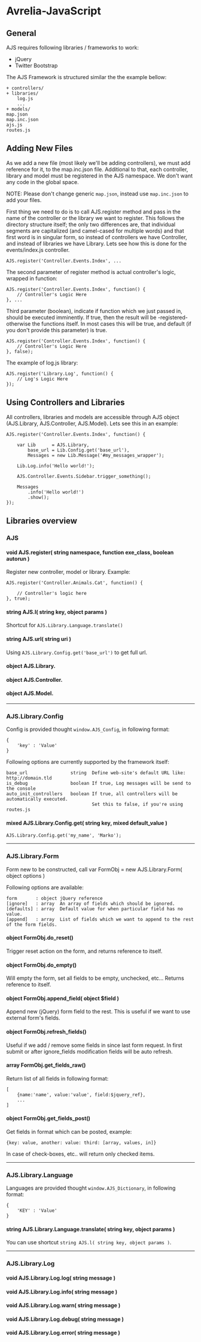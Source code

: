Avrelia-JavaScript
==================

General
-------
AJS requires following libraries / frameworks to work:
- jQuery
- Twitter Bootstrap

The AJS Framework is structured similar the the example bellow:

    + controllers/
    + libraries/
        log.js
        ...
    + models/
    map.json
    map.inc.json
    ajs.js
    routes.js

Adding New Files
----------------

As we add a new file (most likely we'll be adding controllers), we must add reference for it, to the map.inc.json file. Additional to that, each controller, library and model must be registered in the AJS namespace. We don't want any code in the global space.

NOTE: Please don't change generic ```map.json```, instead use ```map.inc.json``` to add your files.

First thing we need to do is to call AJS.register method and pass in the name of the controller or the library we want to register. This follows the directory structure itself; the only two differences are, that individual segments are capitalized (and camel-cased for multiple words) and that first word is in singular form, so instead of controllers we have Controller, and instead of libraries we have Library. Lets see how this is done for the events/index.js controller.

    AJS.register('Controller.Events.Index', ...

The second parameter of register method is actual controller's logic, wrapped in function:

    AJS.register('Controller.Events.Index', function() {
        // Controller's Logic Here
    }, ...

Third parameter (boolean), indicate if function which we just passed in, should be executed imminently. If true, then the result will be -registered- otherwise the functions itself. In most cases this will be true, and default (if you don't provide this parameter) is true.

    AJS.register('Controller.Events.Index', function() {
        // Controller's Logic Here
    }, false);

The example of log.js library:

    AJS.register('Library.Log', function() {
        // Log's Logic Here
    });

Using Controllers and Libraries
------------------------------

All controllers, libraries and models are accessible through AJS object (AJS.Library, AJS.Controller, AJS.Model). Lets see this in an example:

    AJS.register('Controller.Events.Index', function() {
    
        var Lib      = AJS.Library,
            base_url = Lib.Config.get('base_url'),
            Messages = new Lib.Message('#my_messages_wrapper');

        Lib.Log.info('Hello world!');

        AJS.Controller.Events.Sidebar.trigger_something();

        Messages
            .info('Hello world!')
            .show();
    });

Libraries overview
------------------

### AJS

#### void AJS.register( string namespace, function exe_class, boolean autorun )

Register new controller, model or library. Example:

    AJS.register('Controller.Animals.Cat', function() {

        // Controller's logic here
    }, true);

#### string AJS.l( string key, object params )

Shortcut for ```AJS.Library.Language.translate()```

#### string AJS.url( string uri )

Using ```AJS.Library.Config.get('base_url')``` to get full url.

#### object AJS.Library.<Library Name>
#### object AJS.Controller.<Controller Name>
#### object AJS.Model.<Model Name>

--------------------------------------------------------------------------------

### AJS.Library.Config

Config is provided thought ```window.AJS_Config```, in following format:

    {
        'key' : 'Value'
    }

Following options are currently supported by the framework itself:

    base_url                string  Define web-site's default URL like: http://domain.tld
    is_debug                boolean If true, Log messages will be send to the console
    auto_init_controllers   boolean If true, all controllers will be automatically executed.
                                    Set this to false, if you're using routes.js

#### mixed AJS.Library.Config.get( string key, mixed default_value )

    AJS.Library.Config.get('my_name', 'Marko');

--------------------------------------------------------------------------------

### AJS.Library.Form

Form new to be constructed, call var FormObj = new AJS.Library.Form( object options )

Following options are available:
    
    form       : object jQuery reference
    [ignore]   : array  An array of fields which should be ignored.
    [defaults] : array  Default value for when particular field has no value.
    [append]   : array  List of fields which we want to append to the rest of the form fields.

#### object FormObj.do_reset()

Trigger reset action on the form, and returns reference to itself.

#### object FormObj.do_empty()

Will empty the form, set all fields to be empty, unchecked, etc... Returns reference to itself.

#### object FormObj.append_field( object $field )

Append new (jQuery) form field to the rest. This is useful if we want to use external form's fields.

#### object FormObj.refresh_fields()

Useful if we add / remove some fields in since last form request. In first submit 
or after ignore_fields modification fields will be auto refresh.

#### array FormObj.get_fields_raw()

Return list of all fields in following format:
    
    [
        {name:'name', value:'value', field:$jquery_ref},
        ...
    ]

#### object FormObj.get_fields_post()

Get fields in format which can be posted, example:

    {key: value, another: value: third: [array, values, in]}

In case of check-boxes, etc.. will return only checked items.

--------------------------------------------------------------------------------

### AJS.Library.Language

Languages are provided thought ```window.AJS_Dictionary```, in following format:

    {
        'KEY' : 'Value'
    }

#### string AJS.Library.Language.translate( string key, object params )

You can use shortcut ```string AJS.l( string key, object params )```.

--------------------------------------------------------------------------------

### AJS.Library.Log

#### void AJS.Library.Log.log( string message )
#### void AJS.Library.Log.info( string message )
#### void AJS.Library.Log.warn( string message )
#### void AJS.Library.Log.debug( string message )
#### void AJS.Library.Log.error( string message )